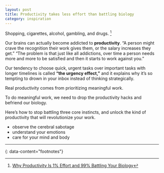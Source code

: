 ```yaml
---
layout: post
title: Productivity takes less effort than battling biology
category: inspiration
---
```


Shopping, cigarettes, alcohol, gambling, and drugs. [^1]

Our brains can actually become addicted to __productivity__. “A person might crave the recognition their work gives them, or the salary increases they get.” “The problem is that just like all addictions, over time a person needs more and more to be satisfied and then it starts to work against you.”

Our tendency to choose quick, urgent tasks over important tasks with longer timelines is called __“the urgency effect,”__ and it explains why it’s so tempting to drown in your inbox instead of thinking strategically.

Real productivity comes from prioritizing meaningful work.

To do meaningful work, we need to drop the productivity hacks and befriend our biology.

Here’s how to stop battling three core instincts, and unlock the kind of productivity that will revolutionize your work.
- observe the cerebral sabotage
- understand your emotions
- care for your mind and body


---
{: data-content="footnotes"}

[^1]: [Why Productivity Is 1% Effort and 99% Battling Your Biology](https://medium.com/swlh/why-productivity-is-1-effort-and-99-battling-your-biology-6f094dd076b5)
